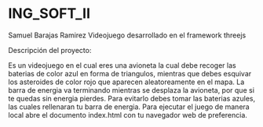 # ING_SOFT_II

Samuel Barajas Ramirez
Videojuego desarrollado en el framework threejs

Descripción del proyecto:

Es un videojuego en el cual eres una avioneta la cual debe recoger las baterias de color azul en forma de triangulos,
mientras que debes esquivar los asteroides de color rojo que aparecen aleatoreamente en el mapa.
La barra de energia va terminando mientras se desplaza la avioneta, por que si te quedas sin energia pierdes. Para evitarlo
debes tomar las baterias azules, las cuales rellenaran tu barra de energia.
Para ejecutar el juego de manera local abre el documento index.html con tu navegador web de preferencia.
